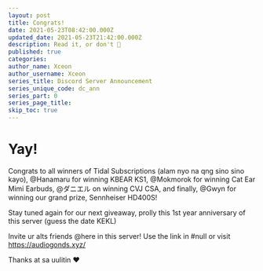 ```yaml
---
layout: post
title: Congrats!
date: 2021-05-23T08:42:00.000Z
updated_date: 2021-05-23T21:42:00.000Z
description: Read it, or don't 🤷
published: true
categories:
author_name: Xceon
author_username: Xceon
series_title: Discord Server Announcement
series_unique_code: dc_ann
series_part: 0
series_page_title: 
skip_toc: true
---
```


# Yay!

Congrats to all winners of Tidal Subscriptions (alam nyo na qng sino sino kayo), @Hanamaru for winning KBEAR KS1, @Mokmorok for winning Cat Ear Mimi Earbuds, @ダニエル on winning CVJ CSA, and finally, @Gwyn for winning our grand prize, Sennheiser HD400S!

Stay tuned again for our next giveaway, prolly this 1st year anniversary of this server (guess the date KEKL)

Invite ur alts friends @here in this server! Use the link in #null or visit https://audiogonds.xyz/

Thanks at sa uulitin ❤️
